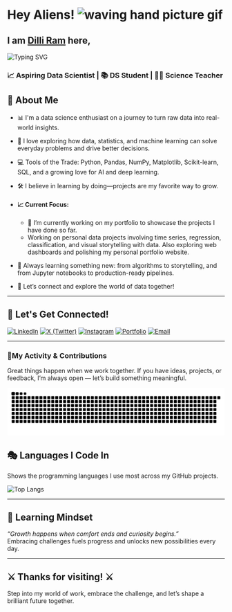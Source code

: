 # Hey Aliens! <img src="https://media.tenor.com/HO7EBVsu04oAAAAi/pikachu-pokemon.gif" alt="waving hand picture gif" width='50'>
## I am <a href="https://www.dilliramchaudhary.com.np/" target="_blank">Dilli Ram</a> here,
<img src="https://readme-typing-svg.herokuapp.com?font=Fira+Code&pause=650&color=e3ff00&center=true&vCenter=true&width=800&lines=Aspiring+Data+Scientist+!;Machine+Learning+Explorer+!;Science+Teacher+!" alt="Typing SVG" />

### 📈 Aspiring Data Scientist | 📚 DS Student | 👨‍🦱 Science Teacher



## 📝 About Me  
- 📊 I'm a data science enthusiast on a journey to turn raw data into real-world insights.

- 🧠 I love exploring how data, statistics, and machine learning can solve everyday problems and drive better decisions.

- 💻 Tools of the Trade: Python, Pandas, NumPy, Matplotlib, Scikit-learn, SQL, and a growing love for AI and deep learning.

- 🛠️ I believe in learning by doing—projects are my favorite way to grow.

- #### 📈 Current Focus:
  
    - 🔭 I’m currently working on my portfolio to showcase the projects I have done so far.
    - Working on personal data projects involving time series, regression, classification, and visual storytelling with data. Also exploring web dashboards and polishing my personal portfolio website.

- 🌱 Always learning something new: from algorithms to storytelling, and from Jupyter notebooks to production-ready pipelines.

- 🧩 Let’s connect and explore the world of data together!
<hr>

## 👬 Let's Get Connected!
[![LinkedIn](https://img.shields.io/badge/LinkedIn-0077B5?style=for-the-badge&logo=linkedin&logoColor=white)](https://www.linkedin.com/in/dilliramchaudhary/)
[![X (Twitter)](https://img.shields.io/badge/X(Twitter)-000000?style=for-the-badge&logo=twitter&logoColor=white)](https://x.com/Dillu55640527)
[![Instagram](https://img.shields.io/badge/Instagram-E4405F?style=for-the-badge&logo=instagram&logoColor=white)](https://instagram.com/dearjigri/)
[![Portfolio](https://img.shields.io/badge/Portfolio-FF5722?style=for-the-badge&logo=Firefox&logoColor=white)](https://dilliramchaudhary.com.np)
[![Email](https://img.shields.io/badge/Email-D14836?style=for-the-badge&logo=gmail&logoColor=white)](mailto:chaudharydr23@gmail.com)

<hr>

### 🐍My Activity & Contributions

Great things happen when we work together. If you have ideas, projects, or feedback, I’m always open — let’s build something meaningful.


<picture>
  <source media="(prefers-color-scheme: dark)" srcset="https://raw.githubusercontent.com/dilliram-code/dilliram-code/output/github-snake-dark.svg" />
  <source media="(prefers-color-scheme: light)" srcset="https://raw.githubusercontent.com/dilliram-code/dilliram-code/output/github-snake.svg" />
  <img alt="GitHub Snake Animation" src="https://raw.githubusercontent.com/dilliram-code/dilliram-code/output/github-snake.svg" />
</picture>

## 🎭 Languages I Code In
Shows the programming languages I use most across my GitHub projects.

![Top Langs](https://github-readme-stats.vercel.app/api/top-langs/?username=dilliram-code&layout=compact&theme=highcontrast)

<hr>

## 🚀 Learning Mindset
<i> “Growth happens when comfort ends and curiosity begins.” </i> <br>
Embracing challenges fuels progress and unlocks new possibilities every day.
<hr>

## ⚔️ Thanks for visiting! ⚔️
Step into my world of work, embrace the challenge, and let’s shape a brilliant future together.
<!-- ### 📊 GitHub Stats Card  
Highlights my coding activity, languages, and contributions.

![Dilli Ram's GitHub Stats](https://github-readme-stats.vercel.app/api?username=dilliram-code&show_icons=true&theme=radical)
-->


<!--
**dilliram-code/dilliram-code** is a ✨ _special_ ✨ repository because its `README.md` (this file) appears on your GitHub profile.

Here are some ideas to get you started:

- 🔭 I’m currently working on ...
- 🌱 I’m currently learning ...
- 👯 I’m looking to collaborate on ...
- 🤔 I’m looking for help with ...
- 💬 Ask me about ...
- 📫 How to reach me: ...
- 😄 Pronouns: ...
- ⚡ Fun fact: ...
-->
